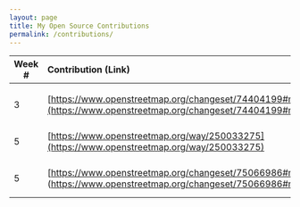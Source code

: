 ```yaml
---
layout: page
title: My Open Source Contributions
permalink: /contributions/
---
```


<!--
Type of the contribution should be "Wikipedia edit", "OpenStreet Map feature", "Project Documentation", "Project Code", "Blog Edit", etc.

The description should include a brief summary of what you did.

Replace the first row below with your contribution.

-->





| Week #       | Contribution (Link)  | Type  | Description |
|---|:---|:---|:---|
|     |     |   |     |
|  3   | [https://www.openstreetmap.org/changeset/74404199#map=19/40.76066/-73.76498](https://www.openstreetmap.org/changeset/74404199#map=19/40.76066/-73.76498) |   OpenStreet Map feature |  I added a new point to the map    |
|  5  |   [https://www.openstreetmap.org/way/250033275](https://www.openstreetmap.org/way/250033275)  | OpenStreet Map feature    |  I added a new point to the map    |
| 5 | [https://www.openstreetmap.org/changeset/75066986#map=19/40.75878/-73.75407] (https://www.openstreetmap.org/changeset/75066986#map=19/40.75878/-73.75407) | OpenStreet Map feature    |  I added a new point to the map    |
